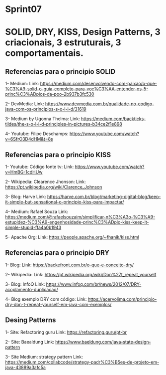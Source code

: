 # Sprint07
<h1>SOLID, DRY, KISS, Design Patterns, 3 criacionais, 3 estruturais, 3 comportamentais.</h1>


<h2>Referencias para o principio SOLID</h2>

1- Medium: Link: https://medium.com/desenvolvendo-com-paixao/o-que-%C3%A9-solid-o-guia-completo-para-voc%C3%AA-entender-os-5-princ%C3%ADpios-da-poo-2b937b3fc530

2- DevMedia: Link: https://www.devmedia.com.br/qualidade-no-codigo-java-com-os-principios-s-o-l-i-d/31619

3- Medium by Ugonna Thelma: Link: https://medium.com/backticks-tildes/the-s-o-l-i-d-principles-in-pictures-b34ce2f1e898

4- Youtube: Filipe Deschamps: https://www.youtube.com/watch?v=6SfrO3D4dHM&t=8s

<h2>Referencias para o principio KISS</h2>

1- Youtube: Código fonte tv: Link: https://www.youtube.com/watch?v=HmBG-1cdHUw

2- Wikipedia: Clearence Jhonson: Link: https://pt.wikipedia.org/wiki/Clarence_Johnson

3- Blog: Harve Link: https://harve.com.br/blog/marketing-digital-blog/keep-it-simple-but-sensational-o-principio-kiss-para-impactar/

4- Medium: Rafael Souza Link: https://medium.com/@rafaelsouzaim/simplificar-n%C3%A3o-%C3%A9-estupidez-%C3%A9-engenhosidade-princ%C3%ADpio-kiss-keep-it-simple-stupid-ffa4a0b1943

5- Apache Org: Link: https://people.apache.org/~fhanik/kiss.html

<h2>Referencias para o principio DRY</h2>

1- Blog: Link: https://backefront.com.br/o-que-e-conceito-dry/

2- Wikipedia: Link: https://pt.wikipedia.org/wiki/Don%27t_repeat_yourself

3- Blog: InfoQ Link: https://www.infoq.com/br/news/2012/07/DRY-acoplamento-duplicacao/

4- Blog exemplo DRY com código: Link: https://acervolima.com/principio-dry-don-t-repeat-yourself-em-java-com-exemplos/

<h2>Desing Patterns</h2>

1- Site: Refactoring guru Link: https://refactoring.guru/pt-br

2- Site: Baealdung Link: https://www.baeldung.com/java-state-design-pattern

3- Site Medium: strategy pattern Link: https://medium.com/collabcode/strategy-padr%C3%B5es-de-projeto-em-java-43889a3afc5a

